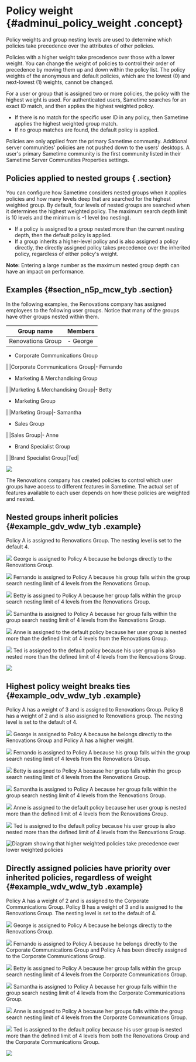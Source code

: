 # Policy weight {#adminui_policy_weight .concept}

Policy weights and group nesting levels are used to determine which policies take precedence over the attributes of other policies.

Policies with a higher weight take precedence over those with a lower weight. You can change the weight of policies to control their order of precedence by moving them up and down within the policy list. The policy weights of the anonymous and default policies, which are the lowest \(0\) and next-lowest \(1\) weights, cannot be changed.

For a user or group that is assigned two or more policies, the policy with the highest weight is used. For authenticated users, Sametime searches for an exact ID match, and then applies the highest weighted policy.

-   If there is no match for the specific user ID in any policy, then Sametime applies the highest weighted group match.
-   If no group matches are found, the default policy is applied.

Policies are only applied from the primary Sametime community. Additional server communities' policies are not pushed down to the users' desktops. A user's primary Sametime community is the first community listed in their Sametime Server Communities Properties settings.

## Policies applied to nested groups { .section}

You can configure how Sametime considers nested groups when it applies policies and how many levels deep that are searched for the highest weighted group. By default, four levels of nested groups are searched when it determines the highest weighted policy. The maximum search depth limit is 10 levels and the minimum is -1 level \(no nesting\).

-   If a policy is assigned to a group nested more than the current nesting depth, then the default policy is applied.
-   If a group inherits a higher-level policy and is also assigned a policy directly, the directly assigned policy takes precedence over the inherited policy, regardless of either policy's weight.

**Note:** Entering a large number as the maximum nested group depth can have an impact on performance.

## Examples {#section_n5p_mcw_tyb .section}

In the following examples, the Renovations company has assigned employees to the following user groups. Notice that many of the groups have other groups nested within them.

|Group name|Members|
|----------|-------|
|Renovations Group|-   George
-   Corporate Communications Group

|
|Corporate Communications Group|-   Fernando
-   Marketing & Merchandising Group

|
|Marketing & Merchandising Group|-   Betty
-   Marketing Group

|
|Marketing Group|-   Samantha
-   Sales Group

|
|Sales Group|-   Anne
-   Brand Specialist Group

|
|Brand Specialist Group|Ted|

![](Images/policies_groups.jpg)

The Renovations company has created policies to control which user groups have access to different features in Sametime. The actual set of features available to each user depends on how these policies are weighted and nested.

## Nested groups inherit policies {#example_gdv_wdw_tyb .example}

Policy A is assigned to Renovations Group. The nesting level is set to the default 4.

![](Images/George.jpg) George is assigned to Policy A because he belongs directly to the Renovations Group.

![](Images/Fernando.jpg) Fernando is assigned to Policy A because his group falls within the group search nesting limit of 4 levels from the Renovations Group.

![](Images/Betty.jpg) Betty is assigned to Policy A because her group falls within the group search nesting limit of 4 levels from the Renovations Group.

![](Images/Samantha.jpg) Samantha is assigned to Policy A because her group falls within the group search nesting limit of 4 levels from the Renovations Group.

![](Images/Anne.jpg) Anne is assigned to the default policy because her user group is nested more than the defined limit of 4 levels from the Renovations Group.

![](Images/Ted.jpg) Ted is assigned to the default policy because his user group is also nested more than the defined limit of 4 levels from the Renovations Group.

![](Images/policies_groups_ex1.jpg)

## Highest policy weight breaks ties {#example_odv_wdw_tyb .example}

Policy A has a weight of 3 and is assigned to Renovations Group. Policy B has a weight of 2 and is also assigned to Renovations group. The nesting level is set to the default of 4.

![](Images/George.jpg) George is assigned to Policy A because he belongs directly to the Renovations Group and Policy A has a higher weight.

![](Images/Fernando.jpg) Fernando is assigned to Policy A because his group falls within the group search nesting limit of 4 levels from the Renovations Group.

![](Images/Betty.jpg) Betty is assigned to Policy A because her group falls within the group search nesting limit of 4 levels from the Renovations Group.

![](Images/Samantha.jpg) Samantha is assigned to Policy A because her group falls within the group search nesting limit of 4 levels from the Renovations Group.

![](Images/Anne.jpg) Anne is assigned to the default policy because her user group is nested more than the defined limit of 4 levels from the Renovations Group.

![](Images/Ted.jpg) Ted is assigned to the default policy because his user group is also nested more than the defined limit of 4 levels from the Renovations Group.

![Diagram showing that higher weighted policies take precedence over lower weighted policies](Images/policies_groups_ex2.jpg)

## Directly assigned policies have priority over inherited policies, regardless of weight {#example_wdv_wdw_tyb .example}

Policy A has a weight of 2 and is assigned to the Corporate Communications Group. Policy B has a weight of 3 and is assigned to the Renovations Group. The nesting level is set to the default of 4.

![](Images/George.jpg) George is assigned to Policy A because he belongs directly to the Renovations Group.

![](Images/Fernando.jpg) Fernando is assigned to Policy A because he belongs directly to the Corporate Communications Group and Policy A has been directly assigned to the Corporate Communications Group.

![](Images/Betty.jpg) Betty is assigned to Policy A because her group falls within the group search nesting limit of 4 levels from the Corporate Communications Group.

![](Images/Samantha.jpg) Samantha is assigned to Policy A because her group falls within the group search nesting limit of 4 levels from the Corporate Communications Group.

![](Images/Anne.jpg) Anne is assigned to Policy A because her groups falls within the group search nesting limit of 4 levels from the Corporate Communications Group.

![](Images/Ted.jpg) Ted is assigned to the default policy because his user group is nested more than the defined limit of 4 levels from both the Renovations Group and the Corporate Communications Group.

![](Images/policies_groups_ex3.jpg)

